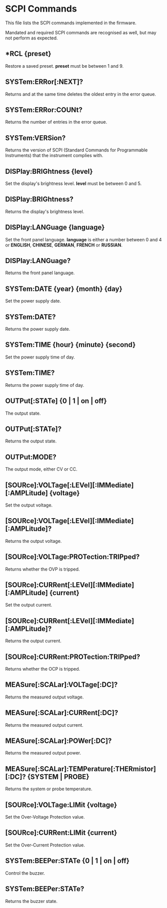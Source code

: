 # SCPI Commands

This file lists the SCPI commands implemented in the firmware.

Mandated and required SCPI commands are recognised as well,
but may not perform as expected.


## *RCL {preset}

Restore a saved preset. **preset** must be between 1 and 9.


## SYSTem:ERRor[:NEXT]?

Returns and at the same time deletes the oldest entry in the error queue.


## SYSTem:ERRor:COUNt?

Returns the number of entries in the error queue.


## SYSTem:VERSion?

Returns the version of SCPI (Standard Commands for Programmable Instruments)
that the instrument complies with.


## DISPlay:BRIGhtness {level}

Set the display's brightness level. **level** must be between 0 and 5.


## DISPlay:BRIGhtness?

Returns the display's brightness level.


## DISPlay:LANGuage {language}

Set the front panel language. **language** is either
a number between 0 and 4 or **ENGLISH**, **CHINESE**,
**GERMAN**, **FRENCH** or **RUSSIAN**.


## DISPlay:LANGuage?

Returns the front panel language.


## SYSTem:DATE {year} {month} {day}

Set the power supply date.


## SYSTem:DATE?

Returns the power supply date.


## SYSTem:TIME {hour} {minute} {second}

Set the power supply time of day.


## SYSTem:TIME?

Returns the power supply time of day.


## OUTPut[:STATe] {0 | 1 | on | off}

The output state.


## OUTPut[:STATe]?

Returns the output state.


## OUTPut:MODE?

The output mode, either CV or CC.


## [SOURce]:VOLTage[:LEVel][:IMMediate][:AMPLitude] {voltage}

Set the output voltage.


## [SOURce]:VOLTage[:LEVel][:IMMediate][:AMPLitude]?

Returns the output voltage.


## [SOURce]:VOLTage:PROTection:TRIPped?

Returns whether the OVP is tripped.


## [SOURce]:CURRent[:LEVel][:IMMediate][:AMPLitude] {current}

Set the output current.


## [SOURce]:CURRent[:LEVel][:IMMediate][:AMPLitude]?

Returns the output current.


## [SOURce]:CURRent:PROTection:TRIPped?

Returns whether the OCP is tripped.


## MEASure[:SCALar]:VOLTage[:DC]?

Returns the measured output voltage.


## MEASure[:SCALar]:CURRent[:DC]?

Returns the measured output current.


## MEASure[:SCALar]:POWer[:DC]?

Returns the measured output power.


## MEASure[:SCALar]:TEMPerature[:THERmistor][:DC]? {SYSTEM | PROBE}

Returns the system or probe temperature.


## [SOURce]:VOLTage:LIMit {voltage}

Set the Over-Voltage Protection value.


## [SOURce]:CURRent:LIMit {current}

Set the Over-Current Protection value.


## SYSTem:BEEPer:STATe {0 | 1 | on | off}

Control the buzzer.


## SYSTem:BEEPer:STATe?

Returns the buzzer state.
